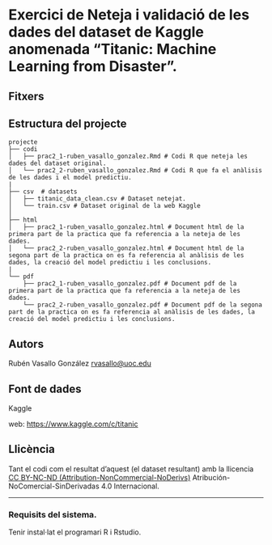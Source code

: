 # Exercici de Neteja i validació de les dades del dataset de Kaggle anomenada “Titanic: Machine Learning from Disaster”.

## Fitxers


## Estructura del projecte
```
projecte
├── codi
│   ├── prac2_1-ruben_vasallo_gonzalez.Rmd # Codi R que neteja les dades del dataset original.
│   └── prac2_2-ruben_vasallo_gonzalez.Rmd # Codi R que fa el anàlisis de les dades i el model predictiu.
|
├── csv  # datasets
│   ├── titanic_data_clean.csv # Dataset netejat.
│   └── train.csv # Dataset original de la web Kaggle
│   
├── html
│   ├── prac2_1-ruben_vasallo_gonzalez.html # Document html de la primera part de la practica que fa referencia a la neteja de les dades.
│   └── prac2_2-ruben_vasallo_gonzalez.html # Document html de la segona part de la practica on es fa referencia al anàlisis de les dades, la creació del model predictiu i les conclusions.
|
└── pdf
    ├── prac2_1-ruben_vasallo_gonzalez.pdf # Document pdf de la primera part de la practica que fa referencia a la neteja de les dades.
    └── prac2_2-ruben_vasallo_gonzalez.pdf # Document pdf de la segona part de la practica on es fa referencia al anàlisis de les dades, la creació del model predictiu i les conclusions.
```

## Autors
Rubén Vasallo González rvasallo@uoc.edu

## Font de dades
Kaggle

web: https://www.kaggle.com/c/titanic

## Llicència
Tant el codi com el resultat d’aquest (el dataset resultant) amb la llicencia [CC BY-NC-ND (Attribution-NonCommercial-NoDerivs)](https://creativecommons.org/licenses/by-nc-nd/4.0/deed.es) Atribución-NoComercial-SinDerivadas 4.0 Internacional.

---

### Requisits del sistema.

Tenir instal·lat el programari R i Rstudio.
